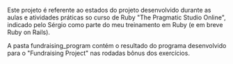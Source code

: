 Este projeto é referente ao estados do projeto desenvolvido durante as aulas e atividades práticas so curso de Ruby "The Pragmatic Studio Online", indicado pelo Sérgio como parte do meu treinamento em Ruby (e em breve Ruby on Rails).

A pasta fundraising_program contém o resultado do programa desenvolvido para o "Fundraising Project" nas rodadas bônus dos exercícios.